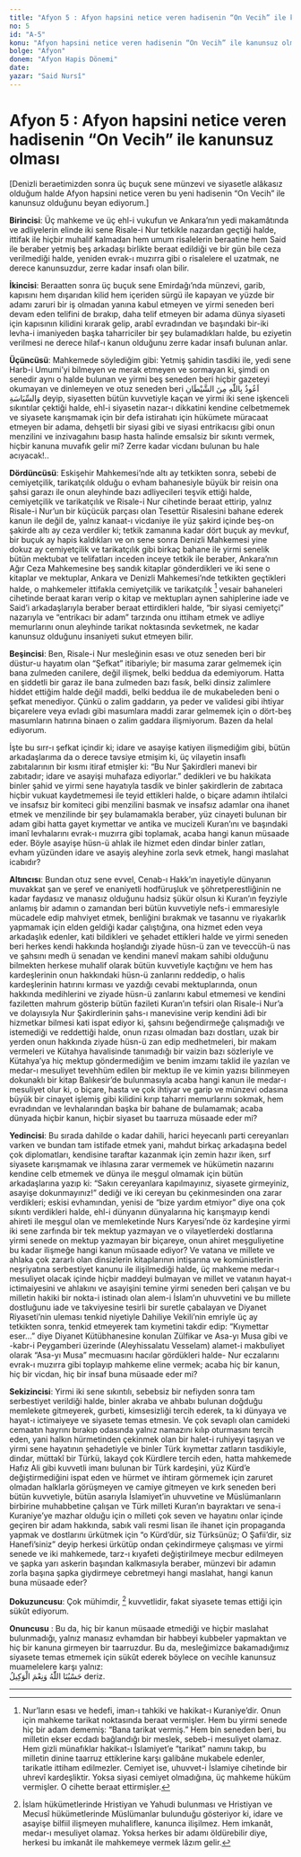 ```yaml
---
title: "Afyon 5 : Afyon hapsini netice veren hadisenin “On Vecih” ile kanunsuz olması"
no: 5
id: "A-5"
konu: "Afyon hapsini netice veren hadisenin “On Vecih” ile kanunsuz olması"
bolge: "Afyon"
donem: "Afyon Hapis Dönemi"
date: 
yazar: "Said Nursî"
---
```


# Afyon 5 : Afyon hapsini netice veren hadisenin “On Vecih” ile kanunsuz olması

<p class="takdim">[Denizli beraetimizden sonra üç buçuk sene münzevi ve siyasetle alâkasız olduğum halde Afyon hapsini netice veren bu yeni hadisenin “On Vecih” ile kanunsuz olduğunu beyan ediyorum.]</p>

**Birincisi**: Üç mahkeme ve üç ehl-i vukufun ve Ankara’nın yedi makamâtında ve adliyelerin elinde iki sene Risale-i Nur tetkikle nazardan geçtiği halde, ittifak ile hiçbir muhalif kalmadan hem umum risalelerin beraatine hem Said ile beraber yetmiş beş arkadaşı birlikte beraat edildiği ve bir gün bile ceza verilmediği halde, yeniden evrak-ı muzırra gibi o risalelere el uzatmak, ne derece kanunsuzdur, zerre kadar insafı olan bilir.

**İkincisi**: Beraatten sonra üç buçuk sene Emirdağı’nda münzevi, garib, kapısını hem dışarıdan kilid hem içeriden sürgü ile kapayan ve yüzde bir adamı zaruri bir iş olmadan yanına kabul etmeyen ve yirmi seneden beri devam eden telifini de bırakıp, daha telif etmeyen bir adama dünya siyaseti için kapısının kilidini kırarak gelip, arabî evradından ve başındaki bir-iki levha-i imaniyeden başka taharriciler bir şey bulamadıkları halde, bu eziyetin verilmesi ne derece hilaf-ı kanun olduğunu zerre kadar insafı bulunan anlar.

**Üçüncüsü**: Mahkemede söylediğim gibi: Yetmiş şahidin tasdiki ile, yedi sene Harb-i Umumi’yi bilmeyen ve merak etmeyen ve sormayan ki, şimdi on senedir aynı o halde bulunan ve yirmi beş seneden beri hiçbir gazeteyi okumayan ve dinlemeyen ve otuz seneden beri <span class="arabic" dir="rtl" title="Meal: “Şeytandan ve siyasetten Allah’a sığınırım.”">اَعُوذُ بِاللّٰهِ مِنَ الشَّيْطَانِ وَالسِّيَاسَةِ</span> deyip, siyasetten bütün kuvvetiyle kaçan ve yirmi iki sene işkenceli sıkıntılar çektiği halde, ehl-i siyasetin nazar-ı dikkatini kendine celbetmemek ve siyasete karışmamak için bir defa istirahatı için hükümete müracaat etmeyen bir adama, dehşetli bir siyasi gibi ve siyasi entrikacısı gibi onun menzilini ve inzivagahını basıp hasta halinde emsalsiz bir sıkıntı vermek, hiçbir kanuna muvafık gelir mi? Zerre kadar vicdanı bulunan bu hale acıyacak!..

**Dördüncüsü**: Eskişehir Mahkemesi’nde altı ay tetkikten sonra, sebebi de cemiyetçilik, tarikatçılık olduğu o evham bahanesiyle büyük bir reisin ona şahsi garazı ile onun aleyhinde bazı adliyecileri teşvik ettiği halde, cemiyetçilik ve tarikatçılık ve Risale-i Nur cihetinde beraat ettirip, yalnız Risale-i Nur’un bir küçücük parçası olan Tesettür Risalesini bahane ederek kanun ile değil de, yalnız kanaat-ı vicdaniye ile yüz şakird içinde beş-on şakirde altı ay ceza verdiler ki; tetkik zamanına kadar dört buçuk ay mevkuf, bir buçuk ay hapis kaldıkları ve on sene sonra Denizli Mahkemesi yine dokuz ay cemiyetçilik ve tarikatçılık gibi birkaç bahane ile yirmi senelik bütün mektubat ve telifatları inceden inceye tetkik ile beraber, Ankara’nın Ağır Ceza Mahkemesine beş sandık kitaplar gönderdikleri ve iki sene o kitaplar ve mektuplar, Ankara ve Denizli Mahkemesi’nde tetkikten geçtikleri halde, o mahkemeler ittifakla cemiyetçilik ve tarikatçılık [^1] vesair bahaneleri cihetinde beraat kararı verip o kitap ve mektupları aynen sahiplerine iade ve Said’i arkadaşlarıyla beraber beraat ettirdikleri halde, “bir siyasi cemiyetçi” nazarıyla ve “entrikacı bir adam” tarzında onu ittiham etmek ve adliye memurlarını onun aleyhinde tarikat noktasında sevketmek, ne kadar kanunsuz olduğunu insaniyeti sukut etmeyen bilir.

**Beşincisi**: Ben, Risale-i Nur mesleğinin esası ve otuz seneden beri bir düstur-u hayatım olan “Şefkat” itibariyle; bir masuma zarar gelmemek için bana zulmeden canilere, değil ilişmek, belki beddua da edemiyorum. Hatta en şiddetli bir garaz ile bana zulmeden bazı fasık, belki dinsiz zalimlere hiddet ettiğim halde değil maddi, belki beddua ile de mukabeleden beni o şefkat menediyor. Çünkü o zalim gaddarın, ya peder ve validesi gibi ihtiyar biçarelere veya evladı gibi masumlara maddi zarar gelmemek için o dört-beş masumların hatırına binaen o zalim gaddara ilişmiyorum. Bazen da helal ediyorum.

İşte bu sırr-ı şefkat içindir ki; idare ve asayişe katiyen ilişmediğim gibi, bütün arkadaşlarıma da o derece tavsiye etmişim ki, üç vilayetin insaflı zabıtalarının bir kısmı itiraf etmişler ki: “Bu Nur Şakirdleri manevi bir zabıtadır; idare ve asayişi muhafaza ediyorlar.” dedikleri ve bu hakikata binler şahid ve yirmi sene hayatıyla tasdik ve binler şakirdlerin de zabıtaca hiçbir vukuat kaydetmemesi ile teyid ettikleri halde, o biçare adamın ihtilalci ve insafsız bir komiteci gibi menzilini basmak ve insafsız adamlar ona ihanet etmek ve menzilinde bir şey bulamamakla beraber, yüz cinayeti bulunan bir adam gibi hatta gayet kıymettar ve antika ve mucizeli Kuran’ını ve başındaki imanî levhalarını evrak-ı muzırra gibi toplamak, acaba hangi kanun müsaade eder. Böyle asayişe hüsn-ü ahlak ile hizmet eden dindar binler zatları, evham yüzünden idare ve asayiş aleyhine zorla sevk etmek, hangi maslahat icabıdır?

**Altıncısı**: Bundan otuz sene evvel, Cenab-ı Hakk’ın inayetiyle dünyanın muvakkat şan ve şeref ve enaniyetli hodfüruşluk ve şöhretperestliğinin ne kadar faydasız ve manasız olduğunu hadsiz şükür olsun ki Kuran’ın feyziyle anlamış bir adamın o zamandan beri bütün kuvvetiyle nefs-i emmaresiyle mücadele edip mahviyet etmek, benliğini bırakmak ve tasannu ve riyakarlık yapmamak için elden geldiği kadar çalıştığına, ona hizmet eden veya arkadaşlık edenler, kati bildikleri ve şehadet ettikleri halde ve yirmi seneden beri herkes kendi hakkında hoşlandığı ziyade hüsn-ü zan ve teveccüh-ü nas ve şahsını medh ü senadan ve kendini manevî makam sahibi olduğunu bilmekten herkese muhalif olarak bütün kuvvetiyle kaçtığını ve hem has kardeşlerinin onun hakkındaki hüsn-ü zanlarını reddedip, o halis kardeşlerinin hatırını kırması ve yazdığı cevabi mektuplarında, onun hakkında medihlerini ve ziyade hüsn-ü zanlarını kabul etmemesi ve kendini faziletten mahrum gösterip bütün fazileti Kuran’ın tefsiri olan Risale-i Nur’a ve dolayısıyla Nur Şakirdlerinin şahs-ı manevisine verip kendini âdi bir hizmetkar bilmesi kati ispat ediyor ki, şahsını beğendirmeğe çalışmadığı ve istemediği ve reddettiği halde, onun rızası olmadan bazı dostları, uzak bir yerden onun hakkında ziyade hüsn-ü zan edip medhetmeleri, bir makam vermeleri ve Kütahya havalisinde tanımadığı bir vaizin bazı sözleriyle ve Kütahya’ya hiç mektup göndermediğim ve benim imzamı taklid ile yazılan ve medar-ı mesuliyet tevehhüm edilen bir mektup ile ve kimin yazısı bilinmeyen dokunaklı bir kitap Balıkesir’de bulunmasıyla acaba hangi kanun ile medar-ı mesuliyet olur ki, o biçare, hasta ve çok ihtiyar ve garip ve münzevi odasına büyük bir cinayet işlemiş gibi kilidini kırıp taharri memurlarını sokmak, hem evradından ve levhalarından başka bir bahane de bulamamak; acaba dünyada hiçbir kanun, hiçbir siyaset bu taarruza müsaade eder mi?

**Yedincisi**: Bu sırada dahilde o kadar dahili, harici heyecanlı parti cereyanları varken ve bundan tam istifade etmek yani, mahdut birkaç arkadaşına bedel çok diplomatları, kendisine taraftar kazanmak için zemin hazır iken, sırf siyasete karışmamak ve ihlasına zarar vermemek ve hükümetin nazarını kendine celb etmemek ve dünya ile meşgul olmamak için bütün arkadaşlarına yazıp ki: “Sakın cereyanlara kapılmayınız, siyasete girmeyiniz, asayişe dokunmayınız!” dediği ve iki cereyan bu çekinmesinden ona zarar verdikleri; eskisi evhamından, yenisi de “bize yardım etmiyor” diye ona çok sıkıntı verdikleri halde, ehl-i dünyanın dünyalarına hiç karışmayıp kendi ahireti ile meşgul olan ve memleketinde Nurs Karyesi’nde öz kardeşine yirmi iki sene zarfında bir tek mektup yazmayan ve o vilayetlerdeki dostlarına yirmi senede on mektup yazmayan bir biçareye, onun ahiret meşguliyetine bu kadar ilişmeğe hangi kanun müsaade ediyor? Ve vatana ve millete ve ahlaka çok zararlı olan dinsizlerin kitaplarının intişarına ve komünistlerin neşriyatına serbestiyet kanunu ile ilişilmediği halde, üç mahkeme medar-ı mesuliyet olacak içinde hiçbir maddeyi bulmayan ve millet ve vatanın hayat-ı ictimaiyesini ve ahlakını ve asayişini temine yirmi seneden beri çalışan ve bu milletin hakiki bir nokta-i istinadı olan alem-i İslam’ın uhuvvetini ve bu millete dostluğunu iade ve takviyesine tesirli bir suretle çabalayan ve Diyanet Riyaseti’nin uleması tenkid niyetiyle Dahiliye Vekili’nin emriyle üç ay tetkikten sonra, tenkid etmeyerek tam kıymetini takdir edip: “Kıymettar eser...” diye Diyanet Kütübhanesine konulan Zülfikar ve Asa-yı Musa gibi ve -kabr-i Peygamberi üzerinde (Aleyhissalatu Vesselam) alamet-i makbuliyet olarak “Asa-yı Musa” mecmuasını hacılar gördükleri halde- Nur eczalarını evrak-ı muzırra gibi toplayıp mahkeme eline vermek; acaba hiç bir kanun, hiç bir vicdan, hiç bir insaf buna müsaade eder mi?

**Sekizincisi**: Yirmi iki sene sıkıntılı, sebebsiz bir nefiyden sonra tam serbestiyet verildiği halde, binler akraba ve ahbabı bulunan doğduğu memlekete gitmeyerek, gurbeti, kimsesizliği tercih ederek, ta ki dünyaya ve hayat-ı ictimaiyeye ve siyasete temas etmesin. Ve çok sevaplı olan camideki cemaatın hayrını bırakıp odasında yalnız namazını kılıp oturmasını tercih eden, yani halkın hürmetinden çekinmek olan bir halet-i ruhiyeyi taşıyan ve yirmi sene hayatının şehadetiyle ve binler Türk kıymettar zatların tasdikiyle, dindar, müttakî bir Türkü, lakayd çok Kürdlere tercih eden, hatta mahkemede Hafız Ali gibi kuvvetli imanı bulunan bir Türk kardeşini, yüz Kürd’e değiştirmediğini ispat eden ve hürmet ve ihtiram görmemek için zaruret olmadan halklarla görüşmeyen ve camiye gitmeyen ve kırk seneden beri bütün kuvvetiyle, bütün asarıyla İslamiyet’in uhuvvetine ve Müslümanların birbirine muhabbetine çalışan ve Türk milleti Kuran’ın bayraktarı ve sena-i Kuraniye’ye mazhar olduğu için o milleti çok seven ve hayatını onlar içinde geçiren bir adam hakkında, sabık vali resmi lisan ile ihanet için propaganda yapmak ve dostlarını ürkütmek için “o Kürd’dür, siz Türksünüz; O Şafii’dir, siz Hanefi’siniz” deyip herkesi ürkütüp ondan çekindirmeye çalışması ve yirmi senede ve iki mahkemede, tarz-ı kıyafeti değiştirilmeye mecbur edilmeyen ve şapka yarı askerin başından kalkmasıyla beraber, münzevi bir adamın zorla başına şapka giydirmeye cebretmeyi hangi maslahat, hangi kanun buna müsaade eder?

**Dokuzuncusu**: Çok mühimdir, [^2] kuvvetlidir, fakat siyasete temas ettiği için sükût ediyorum.

**Onuncusu** : Bu da, hiç bir kanun müsaade etmediği ve hiçbir maslahat bulunmadığı, yalnız manasız evhamdan bir habbeyi kubbeler yapmaktan ve hiç bir kanuna girmeyen bir taarruzdur. Bu da, mesleğimizce bakamadığımız siyasete temas etmemek için sükût ederek böylece on vecihle kanunsuz muamelelere karşı yalnız:  
<span class="arabic" dir="rtl" title="Meal: “Allah bize yeter, O ne güzel vekildir!” [Âl-i İmrân Sûresi, 3:173]">حَسْبُنَا اللّٰهُ وَنِعْمَ الْوَكِيلُ</span> deriz.

***
[^1]: Nur’ların esası ve hedefi, iman-ı tahkiki ve hakikat-ı Kuraniye’dir. Onun için mahkeme tarikat noktasında beraat vermişler. Hem bu yirmi senede hiç bir adam dememiş: “Bana tarikat vermiş.” Hem bin seneden beri, bu milletin ekser ecdadı bağlandığı bir meslek, sebeb-i mesuliyet olamaz. Hem gizli münafıklar hakikat-ı İslamiyet’e “tarikat” namını takıp, bu milletin dinine taarruz ettiklerine karşı galibâne mukabele edenler, tarikatle ittiham edilmezler. Cemiyet ise, uhuvvet-i İslamiye cihetinde bir uhrevî kardeşliktir. Yoksa siyasi cemiyet olmadığına, üç mahkeme hüküm vermişler. O cihette beraat ettirmişler.
[^2]: İslam hükümetlerinde Hristiyan ve Yahudi bulunması ve Hristiyan ve Mecusî hükümetlerinde Müslümanlar bulunduğu gösteriyor ki, idare ve asayişe bilfiil ilişmeyen muhaliflere, kanunca ilişilmez. Hem imkanât, medar-ı mesuliyet olamaz. Yoksa herkes bir adamı öldürebilir diye, herkesi bu imkanât ile mahkemeye vermek lâzım gelir.
